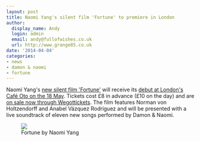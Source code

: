 ```yaml
---
layout: post
title: Naomi Yang's silent film 'Fortune' to premiere in London
author:
  display_name: Andy
  login: admin
  email: andy@fullofwishes.co.uk
  url: http://www.grange85.co.uk
date: '2014-04-04'
categories:
- news
- damon & naomi
- fortune
---
```

<p>Naomi Yang's <a href="/2014/03/31/damon-naomi-announce-fortune-a-new-silent-film-project/">new silent film 'Fortune'</a> will receive its <a href="http://www.cafeoto.co.uk/damon-and-naomi-2014.shtm">debut at London's Café Oto on the 18 May</a>. Tickets cost £8 in advance (£10 on the day) and are <a href="https://www.wegottickets.com/event/269393">on sale now through Wegottickets</a>. The film features Norman von Holtzendorff and Anabel Vázquez Rodríguez and will be presented with a live soundtrack of eleven new songs performed by Damon & Naomi.<br />
<figure class="caption aligncenter"><img src="https://media.fullofwishes.co.uk/03-damon_and_naomi/pictures/naomi-yang-fortune-collage.jpg" class /><figcaption class="caption-text"> Fortune by Naomi Yang</figcaption></figure>

